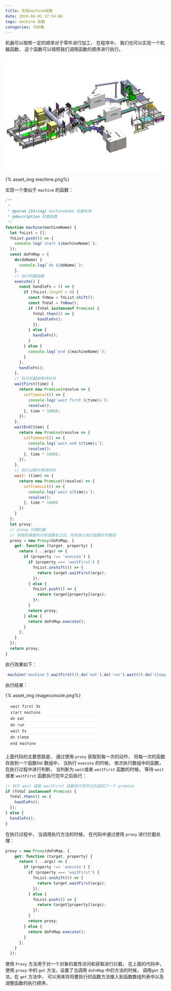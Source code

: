 ```yaml
---
title: 实现machine函数
date: 2019-04-01 17:54:06
tags: machine 函数
categories: 代码集
---
```


机器可以按照一定的顺序对于零件进行加工， 在程序中， 我们也可以实现一个机器函数， 这个函数可以按照我们调用函数的顺序进行执行。

![](实现machine函数/mechine.png)

{% asset_img  mechine.png%}

实现一个类似于 `machine` 的函数：

```js
/**
 * 
 * @param {String} machineName 机器名称
 * @description 机器函数
 */
function machine(machineName) {
  let fnList = [];
  fnList.push(() => {
    console.log(`start ${machineName}`);
  });
  const doFnMap = {
    do(doName) {
      console.log(`do ${doName}`);
    },
    // 执行机器函数
    execute() {
      const handleFn = () => {
        if (fnList.length > 0) {
          const fnNow = fnList.shift();
          const fnVal = fnNow();
          if (fnVal instanceof Promise) {
            fnVal.then(() => {
              handleFn();
            });
          } else {
            handleFn();
          }
        } else {
          console.log(`end ${machineName}`);
        }
      };
      handleFn();
    },
    // 执行机器前等待时间
    waitFirst(time) {
      return new Promise(resolve => {
        setTimeout(() => {
          console.log(`wait first ${time}s`);
          resolve();
        }, time * 1000);
      });
    },
    waitEnd(time) {
      return new Promise(resolve => {
        setTimeout(() => {
          console.log(`wait end ${time}s`);
          resolve();
        }, time * 1000);
      });
    },
    // 执行过程中等待时间
    wait: (time) => {
      return new Promise((resolve) => {
        setTimeout(() => {
          console.log(`wait ${time}s`);
          resolve();
        }, time * 1000)
      })
    }
  };
  let proxy;
  // proxy 代理拦截
  // 获取到需要执行的函数名之后，将其放入执行函数队列数组
  proxy = new Proxy(doFnMap, {
    get: function (target, property) {
      return (...args) => {
        if (property !== 'execute') {
          if (property === 'waitFirst') {
            fnList.unshift(() => {
              return target.waitFirst(args);
            });
          } else {
            fnList.push(() => {
              return target[property](args);
            });
          }
          return proxy;
        } else {
          return doFnMap.execute();
        }
      };
    }
  });
  return proxy;
}
```

执行效果如下：

```js
 machine('machine').waitFirst(3).do('eat').do('run').wait(5).do('sleep').execute()
```

执行结果：

{% asset_img  imageconsole.png%}

![](实现machine函数/imageconsole.png)

上面代码的主要思路是， 通过使用 `proxy` 获取到每一次的动作， 将每一次的函数存放到一个函数list 数组中， 当执行 `execute` 的时候， 依次执行数组中的函数， 在执行过程中进行判断， 当判断为 `wait`或者 `waitFirst` 函数的时候， 等待 `wait` 或者 `waitFirst` 函数执行完毕之后执行：

```js
// 对于 wait 或者 waitFirst 函数执行完毕之后返回了一个 promise
if (fnVal instanceof Promise) {
  fnVal.then(() => {
  	handleFn();
  });
} else {
  handleFn();
}
```

在执行过程中， 当调用执行方法的时候， 在代码中通过使用 `proxy` 进行拦截处理：

```js
proxy = new Proxy(doFnMap, {
    get: function (target, property) {
      return (...args) => {
        if (property !== 'execute') {
          if (property === 'waitFirst') {
            fnList.unshift(() => {
              return target.waitFirst(args);
            });
          } else {
            fnList.push(() => {
              return target[property](args);
            });
          }
          return proxy;
        } else {
          return doFnMap.execute();
        }
      };
    }
  });
```

使用 `Proxy` 方法用于对一个对象的属性访问和获取进行拦截， 在上面的代码中， 使用 `proxy` 中的 `get` 方法，设置了当调用 `doFnMap` 中的方法的时候， 调用`get` 方法，在 `get` 方法中， 可以用来将将要执行的函数方法推入到函数数组列表中以及调整函数的执行顺序。

